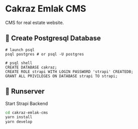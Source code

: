 # Cakraz Emlak CMS

CMS for real estate website.

## 📖 Create Postgresql Database

```shell
# launch psql
psql postgres # or psql -U postgres
```
```shell
# psql shell
CREATE DATABASE cakraz;
CREATE ROLE strapi WITH LOGIN PASSWORD 'strapi' CREATEDB;
GRANT ALL PRIVILEGES ON DATABASE strapi TO strapi;
```

## 🚀 Runserver
   
Start Strapi Backend
```bash
cd cakraz-emlak-cms
yarn install
yarn develop
```
